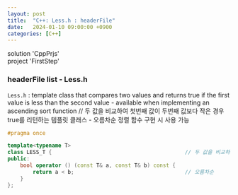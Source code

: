 ```yaml
---
layout: post
title:  "C++: Less.h : headerFile"
date:   2024-01-10 09:00:00 +0900
categories: [C++]
---
```


solution 'CppPrjs'   
project 'FirstStep'   
   
### headerFile list - Less.h   
`Less.h` : template class that compares two values and returns true if the first value is less than the second value - available when implementing an ascending sort function // 두 값을 비교하여 첫번째 값이 두번째 값보다 작은 경우 true를 리턴하는 템플릿 클래스 - 오름차순 정렬 함수 구현 시 사용 가능   
   
```cpp
#pragma once

template<typename T>
class LESS_T {											// 두 값을 비교하여 첫번째 값이 두번째 값보다 작은 경우 true를 리턴하는 템플릿 클래스 - 오름차순 정렬 함수 구현 시 사용 가능
public:
	bool operator () (const T& a, const T& b) const {
		return a < b;									// 오름차순
	}
};
```
